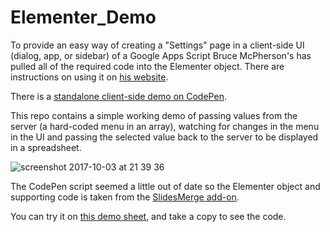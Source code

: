 # Elementer_Demo

To provide an easy way of creating a "Settings" page in a client-side UI (dialog, app, or sidebar) of a Google Apps Script Bruce McPherson's has pulled all of the required code  into the Elementer object. There are instructions on using it on [his website][1].

There is a [standalone client-side demo on CodePen](https://codepen.io/brucemcpherson/pen/ORwgaB). 

This repo contains a simple working demo of passing values from the server (a hard-coded menu in an array), watching for changes in the menu in the UI and passing the selected value back to the server to be displayed in a spreadsheet.

![screenshot 2017-10-03 at 21 39 36](https://user-images.githubusercontent.com/4705245/31148162-cc6ca37c-a883-11e7-998f-73c23d51f383.png)

The CodePen script seemed a little out of date so the Elementer object and supporting code is taken from the [SlidesMerge add-on](https://github.com/brucemcpherson/SlidesMerge).

You can try it on [this demo sheet](https://docs.google.com/spreadsheets/d/1hidDtySrQxPTzHb3ETLvaYbIR_22cLVG1665WRaOREY/edit#gid=0), and take a copy to see the code.

[1]: https://ramblings.mcpher.com/apps-script/add-ons/repeatable-add-on-settings-layouts-and-style/
